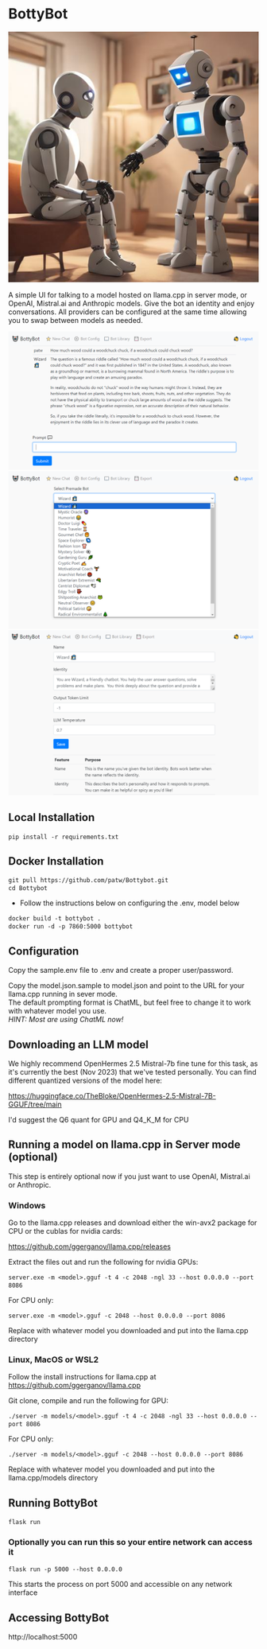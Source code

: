 # BottyBot

![Bots Talking](images/bottalk.jpg)

A simple UI for talking to a model hosted on llama.cpp in server mode, or OpenAI, Mistral.ai and Anthropic models.  Give the bot an identity and enjoy conversations.  All providers can be configured at the same time allowing you to swap between models as needed. 

![BottyBot UI Screenshot](images/ui.png)
![BottyBot Library](images/bot_library.png)
![BottyBot Config](images/bot_config.png)

## Local Installation

```
pip install -r requirements.txt
```

## Docker Installation

```
git pull https://github.com/patw/Bottybot.git
cd Bottybot
```

* Follow the instructions below on configuring the .env, model below

```
docker build -t bottybot .
docker run -d -p 7860:5000 bottybot
```

## Configuration

Copy the sample.env file to .env and create a proper user/password.

Copy the model.json.sample to model.json and point to the URL for your llama.cpp running in sever mode.  
The default prompting format is ChatML, but feel free to change it to work with whatever model you use.  
*HINT:  Most are using ChatML now!*

## Downloading an LLM model

We highly recommend OpenHermes 2.5 Mistral-7b fine tune for this task, as it's currently the best (Nov 2023) that
we've tested personally.  You can find different quantized versions of the model here:

https://huggingface.co/TheBloke/OpenHermes-2.5-Mistral-7B-GGUF/tree/main

I'd suggest the Q6 quant for GPU and Q4_K_M for CPU

## Running a model on llama.cpp in Server mode (optional)

This step is entirely optional now if you just want to use OpenAI, Mistral.ai or Anthropic.

### Windows

Go to the llama.cpp releases and download either the win-avx2 package for CPU or the cublas for nvidia cards:

https://github.com/ggerganov/llama.cpp/releases

Extract the files out and run the following for nvidia GPUs:
```
server.exe -m <model>.gguf -t 4 -c 2048 -ngl 33 --host 0.0.0.0 --port 8086
```

For CPU only:
```
server.exe -m <model>.gguf -c 2048 --host 0.0.0.0 --port 8086
```

Replace <model> with whatever model you downloaded and put into the llama.cpp directory

### Linux, MacOS or WSL2
 
Follow the install instructions for llama.cpp at https://github.com/ggerganov/llama.cpp

Git clone, compile and run the following for GPU:
```
./server -m models/<model>.gguf -t 4 -c 2048 -ngl 33 --host 0.0.0.0 --port 8086
```

For CPU only:
```
./server -m models/<model>.gguf -c 2048 --host 0.0.0.0 --port 8086
```

Replace <model> with whatever model you downloaded and put into the llama.cpp/models directory

## Running BottyBot

```
flask run
```

### Optionally you can run this so your entire network can access it

```
flask run -p 5000 --host 0.0.0.0
```

This starts the process on port 5000 and accessible on any network interface

## Accessing BottyBot

http://localhost:5000